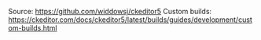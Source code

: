 Source: https://github.com/widdowsj/ckeditor5
Custom builds: https://ckeditor.com/docs/ckeditor5/latest/builds/guides/development/custom-builds.html
